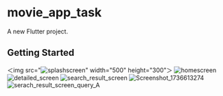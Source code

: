 # movie_app_task

A new Flutter project.

## Getting Started

＜img src="![splashscreen](https://github.com/user-attachments/assets/957bdbc7-92b8-412b-b2ef-f429c9fa4aac)" width="500" height="300"＞
![homescreen](https://github.com/user-attachments/assets/c669a307-0847-4257-81a8-83486b35a14a)
![detailed_screen](https://github.com/user-attachments/assets/6b4c5730-99a8-4d54-aac7-a22154bf76ba)
![search_result_screen](https://github.com/user-attachments/assets/d4b5ffc3-ed8a-4582-8228-b6f780fd3c54)
![Screenshot_1736613274](https://github.com/user-attachments/assets/9117afa7-6010-4f90-a6d0-23950e22bd31)
![serach_result_screen_query_A](https://github.com/user-attachments/assets/b059c8aa-5128-40b5-ac13-d367d9f437e2)
